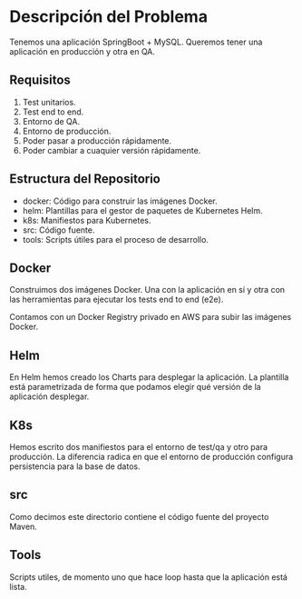 # Descripción del Problema

Tenemos una aplicación SpringBoot + MySQL. Queremos tener una aplicación en producción y otra en QA.

## Requisitos

1. Test unitarios.
2. Test end to end.
3. Entorno de QA.
4. Entorno de producción.
5. Poder pasar a producción rápidamente.
6. Poder cambiar a cuaquier versión rápidamente.

## Estructura del Repositorio

- docker: Código para construir las imágenes Docker.
- helm: Plantillas para el gestor de paquetes de Kubernetes Helm.
- k8s: Manifiestos para Kubernetes.
- src: Código fuente.
- tools: Scripts útiles para el proceso de desarrollo.

## Docker

Construimos dos imágenes Docker. Una con la aplicación en sí y otra con las herramientas para ejecutar los tests end to end (e2e).

Contamos con un Docker Registry privado en AWS para subir las imágenes Docker. 

## Helm

En Helm hemos creado los Charts para desplegar la aplicación. La plantilla está parametrizada de forma que podamos elegir qué versión de la aplicación desplegar.

## K8s

Hemos escrito dos manifiestos para el entorno de test/qa y otro para producción. La diferencia radica en que el entorno de producción configura persistencia para la base de datos.

## src

Como decimos este directorio contiene el código fuente del proyecto Maven.

## Tools

Scripts utiles, de momento uno que hace loop hasta que la aplicación está lista.